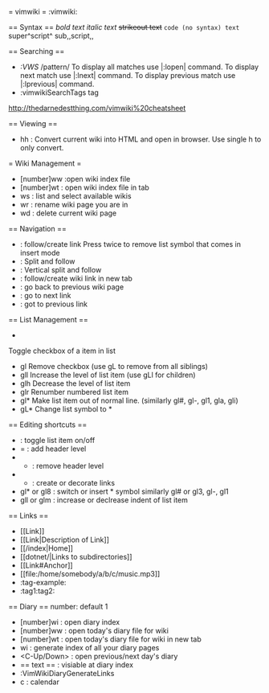 = vimwiki =
:vimwiki:

== Syntax ==
  *bold text*
  _italic text_
  ~~strikeout text~~
  `code (no syntax) text`
  super^script^
  sub,,script,,

== Searching ==
* *:VWS* /pattern/
To display all matches use |:lopen| command.
To display next match use |:lnext| command.
To display previous match use |:lprevious| command.
* :vimwikiSearchTags tag

http://thedarnedestthing.com/vimwiki%20cheatsheet

== Viewing ==
* <leader>hh : Convert current wiki into HTML and open in browser. Use single h to only convert.

= Wiki Management =
* [number]<leader>ww :open wiki index file
* [number]<leader>wt : open wiki index file in tab
* <leader>ws : list and select available wikis
* <leader>wr : rename wiki page you are in
* <leader>wd : delete current wiki page

== Navigation ==
* <CR> : follow/create link
 Press <CR> twice to remove list symbol that comes in insert mode
* <S-CR> : Split and follow
* <C-CR> :  Vertical split and follow
* <C-S-CR> : follow/create wiki link in new tab
* <backspace> : go back to previous wiki page
* <Tab> : go to next link
* <S-Tab> : got to previous link

== List Management ==
* <C-Space>
Toggle checkbox of a item in list
* gl<space>
Remove checkbox (use gL<space> to remove from all siblings)
* gll
Increase the level of list item (use gLl for children)
* glh
Decrease the level of list item
* glr
Renumber numbered list item
* gl*
Make list item out of normal line. (similarly gl#, gl-, gl1, gla, gli)
* gL*
Change list symbol to *


== Editing shortcuts ==
* <C-Space> : toggle list item on/off
* = : add header level
* - : remove header level
* + : create or decorate links
* gl* or gl8 : switch or insert * symbol
 similarly gl# or gl3, gl-, gl1
* gll or glm : increase or declrease indent of list item

== Links ==
* [[Link]]
* [[Link|Description of Link]]
* [[/index|Home]]
* [[dotnet/|Links to subdirectories]]
* [[Link#Anchor]]
* [[file:/home/somebody/a/b/c/music.mp3]]
* :tag-example:
* :tag1:tag2:

== Diary ==
number: default 1
* [number]<leader>wi : open diary index
* [number]<leader>w<leader>w : open today's diary file for wiki
* [number]<leader>w<leader>t : open today's diary file for wiki in new tab
* <leader>w<leader>i : generate index of all your diary pages
* <C-Up/Down> : open previous/next day's diary
* == text == : visiable at diary index
* :VimWikiDiaryGenerateLinks
* <leader>c : calendar
